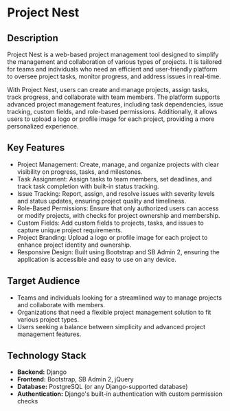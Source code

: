 # Project Nest

## Description
Project Nest is a web-based project management tool designed to simplify the management and collaboration of various types of projects. It is tailored for teams and individuals who need an efficient and user-friendly platform to oversee project tasks, monitor progress, and address issues in real-time.

With Project Nest, users can create and manage projects, assign tasks, track progress, and collaborate with team members. The platform supports advanced project management features, including task dependencies, issue tracking, custom fields, and role-based permissions. Additionally, it allows users to upload a logo or profile image for each project, providing a more personalized experience.

## Key Features
- Project Management: Create, manage, and organize projects with clear visibility on progress, tasks, and milestones.
- Task Assignment: Assign tasks to team members, set deadlines, and track task completion with built-in status tracking.
- Issue Tracking: Report, assign, and resolve issues with severity levels and status updates, ensuring project quality and timeliness.
- Role-Based Permissions: Ensure that only authorized users can access or modify projects, with checks for project ownership and membership.
- Custom Fields: Add custom fields to projects, tasks, and issues to capture unique project requirements.
- Project Branding: Upload a logo or profile image for each project to enhance project identity and ownership.
- Responsive Design: Built using Bootstrap and SB Admin 2, ensuring the application is accessible and easy to use on any device.

## Target Audience
- Teams and individuals looking for a streamlined way to manage projects and collaborate with members.
- Organizations that need a flexible project management solution to fit various project types.
- Users seeking a balance between simplicity and advanced project management features.

## Technology Stack
- **Backend:** Django
- **Frontend:** Bootstrap, SB Admin 2, jQuery
- **Database:** PostgreSQL (or any Django-supported database)
- **Authentication:** Django's built-in authentication with custom permission checks
